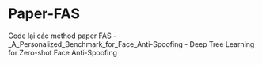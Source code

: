 # Paper-FAS
Code lại các method paper FAS - _A_Personalized_Benchmark_for_Face_Anti-Spoofing - Deep Tree Learning for Zero-shot Face Anti-Spoofing 

